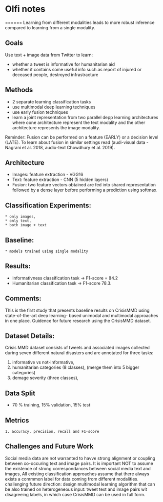 # Olfi notes
======
Learning from different modalities leads to more robust inference compared to learning from a single modality.

## Goals 
Use text + image data from Twitter to learn:
  * whether a tweet is informative for humanitarian aid
  * whether it contains some useful info such as report of injured or deceased people, destroyed infrastracture

## Methods

  * 2 separate learning classification tasks
  * use multimodal deep learning techniques
  * use early fusion techniques
  * learn a joint representation from two parallel depp learning architectures where oone architecture represent the text modality and the other architecture represents the image modality.

Reminder: Fusion can be performed on a feature (EARLY) or a decision level (LATE).
To learn about fusion in similar settings read (audi-visual data - Nagrani et al. 2018, audio-text Chowdhury et al. 2019). 

## Architecture
  * Images: feature extraction - VGG16
  * Text: feature extraction - CNN (5 hidden layers)
  * Fusion: two feature vectors obtained are fed into shared representation followed by a dense layer before performing a prediction using softmax.

## Classification Experiments:
	* only images,
	* only text,
	* both image + text

## Baseline:
	* models trained using single modality

## Results: 
  * Informativness classification task -> F1-score = 84.2
  * Humanitarian classification task -> F1-score 78.3.

## Comments:
This is the first study that presents baseline results on CrisisMMD using state-of-the-art deep learning- based unimodal and multimodal approaches in one place. Guidence for future research using the CrisisMMD dataset.


## Dataset Details:
Crisis MMD dataset consists of tweets and associated images collected during seven different natural disasters and are annotated for three tasks:
1. informative vs not-informative,
2. humanitarian categories (8 classes), (merge them into 5 bigger categories)
3. demage severity (three classes),

## Data Split
  * 70 % training, 15% validation, 15% test

## Metrics
	1. accuracy, precision, recall and F1-score

## Challenges and Future Work

Social media data are not warranted to havve strong alignment or coupling between co-occuring text and image pairs. It is important NOT to assume the existence of strong correspondances between social media text and images, All existing classification approaches assume that there always exists a commmon label for data coming from different modalities. challenging future direction: design multimodal learning algorithm that can be also trained on heterogeneous input: tweet text and image pairs wit disagreeing labels, in which case CrisisMMD can be used in full form.






